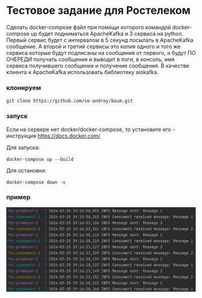 # Тестовое задание для Ростелеком
Сделать docker-compose файл при помощи которого командой docker-compose up будет подниматься ApacheKafka и 3 сервиса на python. 
Первый сервис будет с интервалом в 5 секунд посылать в ApacheKafka сообщение. А второй и третий сервисы это копия одного и того же сервиса которые будут подписаны на сообщения от первого, и будут ПО ОЧЕРЕДИ получать сообщения и выводит в логи, в консоль, имя сервиса получившего сообщение и получение сообщения. 
В качестве клиента к ApacheKafka использовать библиотеку aiokafka.

 
### клонируем 


    git clone https://github.com/se-andrey/baum.git


### запуск

Если на сервере нет docker/docker-compose, то установите его - инструкция https://docs.docker.com/

Для запуска:

    docker-compose up --build 

Для остановки:

    docker-compose down -v


### пример

![Test](./images/test.jpg)
